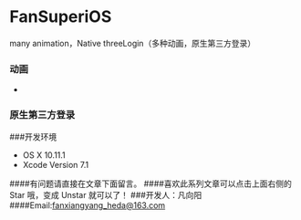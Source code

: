 # FanSuperiOS
many animation，Native threeLogin（多种动画，原生第三方登录）

###  动画 
* 

### 原生第三方登录




###开发环境

* OS X 10.11.1
* Xcode Version 7.1 

####有问题请直接在文章下面留言。
####喜欢此系列文章可以点击上面右侧的 Star 哦，变成 Unstar 就可以了！ 
###开发人：凡向阳
####Email:fanxiangyang_heda@163.com

